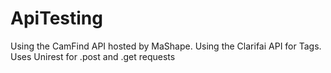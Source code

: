 ApiTesting
==========

Using the CamFind API hosted by MaShape.
Using the Clarifai API for Tags.
Uses Unirest for .post and .get requests
